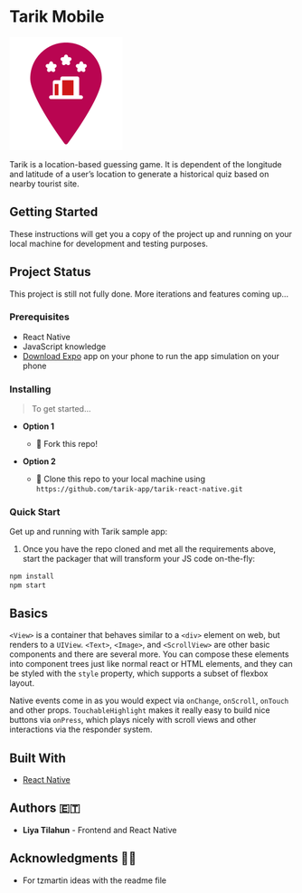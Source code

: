 
# Tarik Mobile

![Tarik Logo](assets/tarik-location-logo.png "tarik logo")

Tarik is a location-based guessing game. It is dependent of the longitude and latitude of a user’s location to generate a historical quiz based on nearby tourist site. 

## Getting Started

These instructions will get you a copy of the project up and running on your local machine for development and testing purposes.

## Project Status

This project is still not fully done. More iterations and features coming up...

### Prerequisites

- React Native
- JavaScript knowledge
- [Download Expo](https://expo.io/) app on your phone to run the app simulation on your phone


### Installing

> To get started...


- **Option 1**
    - 🍴 Fork this repo!

- **Option 2**
    - 👯 Clone this repo to your local machine using `https://github.com/tarik-app/tarik-react-native.git`

### Quick Start

Get up and running with Tarik sample app:

1. Once you have the repo cloned and met all the requirements above, start the
packager that will transform your JS code on-the-fly:
```
npm install
npm start
```

## Basics

`<View>` is a container that behaves similar to a `<div>` element on web, but
renders to a `UIView`.  `<Text>`, `<Image>`, and `<ScrollView>` are other basic
components and there are several more.  You can compose these elements into
component trees just like normal react or HTML elements, and they can be styled
with the `style` property, which supports a subset of flexbox layout.  

Native events come in as you would expect via `onChange`, `onScroll`, `onTouch`
and other props. `TouchableHighlight` makes it really easy to build nice buttons
via `onPress`, which plays nicely with scroll views and other interactions via
the responder system.

## Built With

* [React Native](https://reactnative.dev/) 



## Authors 🇪🇹

* **Liya Tilahun** - Frontend and React Native


## Acknowledgments 🙏🏽

* For tzmartin ideas with the readme file
